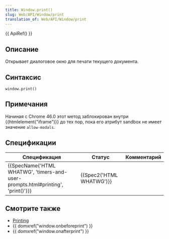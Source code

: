 ```yaml
---
title: Window.print()
slug: Web/API/Window/print
translation_of: Web/API/Window/print
---
```

{{ ApiRef() }}

## Описание

Открывает диалоговое окно для печати текущего документа.

## Синтаксис

```
window.print()
```

## Примечания

Начиная с Chrome 46.0 этот метод заблокирован внутри {{htmlelement("iframe")}} до тех пор, пока его атрибут sandbox не имеет значение `allow-modals`.

## Спецификации

| Спецификация                                                                                             | Статус                           | Комментарий |
| -------------------------------------------------------------------------------------------------------- | -------------------------------- | ----------- |
| {{SpecName('HTML WHATWG', 'timers-and-user-prompts.html#printing', 'print()')}} | {{Spec2('HTML WHATWG')}} |             |

## Смотрите также

- [Printing](/en/Printing)
- {{ domxref("window.onbeforeprint") }}
- {{ domxref("window.onafterprint") }}
